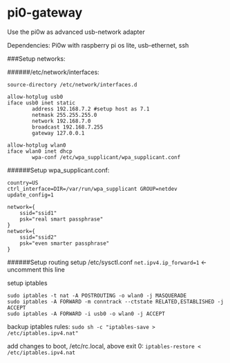 # pi0-gateway
Use the pi0w as advanced usb-network adapter

Dependencies:
Pi0w with raspberry pi os lite, usb-ethernet, ssh

###Setup networks: 

######/etc/network/interfaces:
```
source-directory /etc/network/interfaces.d

allow-hotplug usb0
iface usb0 inet static
        address 192.168.7.2 #setup host as 7.1
        netmask 255.255.255.0
        network 192.168.7.0
        broadcast 192.168.7.255
        gateway 127.0.0.1

allow-hotplug wlan0
iface wlan0 inet dhcp
        wpa-conf /etc/wpa_supplicant/wpa_supplicant.conf
```

######Setup wpa_supplicant.conf:
```
country=US
ctrl_interface=DIR=/var/run/wpa_supplicant GROUP=netdev
update_config=1

network={
    ssid="ssid1"
    psk="real smart passphrase"
}
network={
    ssid="ssid2"
    psk="even smarter passphrase"
}
```

######Setup routing
setup /etc/sysctl.conf
`net.ipv4.ip_forward=1` <- uncomment this line

setup iptables
```
sudo iptables -t nat -A POSTROUTING -o wlan0 -j MASQUERADE
sudo iptables -A FORWARD -m conntrack --ctstate RELATED,ESTABLISHED -j ACCEPT
sudo iptables -A FORWARD -i usb0 -o wlan0 -j ACCEPT
```
backup iptables rules:
`sudo sh -c "iptables-save > /etc/iptables.ipv4.nat"`

add changes to boot, /etc/rc.local, above exit 0:
`iptables-restore < /etc/iptables.ipv4.nat`
